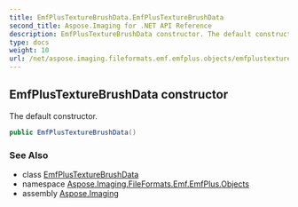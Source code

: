 ```yaml
---
title: EmfPlusTextureBrushData.EmfPlusTextureBrushData
second_title: Aspose.Imaging for .NET API Reference
description: EmfPlusTextureBrushData constructor. The default constructor
type: docs
weight: 10
url: /net/aspose.imaging.fileformats.emf.emfplus.objects/emfplustexturebrushdata/emfplustexturebrushdata/
---
```

## EmfPlusTextureBrushData constructor

The default constructor.

```csharp
public EmfPlusTextureBrushData()
```

### See Also

* class [EmfPlusTextureBrushData](../)
* namespace [Aspose.Imaging.FileFormats.Emf.EmfPlus.Objects](../../emfplustexturebrushdata/)
* assembly [Aspose.Imaging](../../../)


